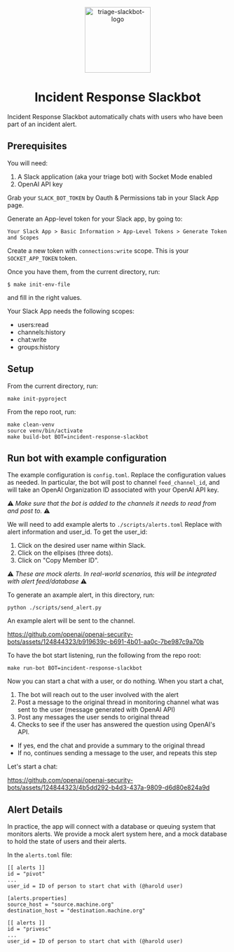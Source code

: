 <p align="center">
  <img width="150" alt="triage-slackbot-logo" src="https://github.com/openai/openai-security-bots/assets/124844323/5ac519fa-db9b-43f4-90cb-4d6d84240853](https://github.com/openai/openai-security-bots/assets/124844323/5ac519fa-db9b-43f4-90cb-4d6d84240853">
  <h1 align="center">Incident Response Slackbot</h1>
</p>

Incident Response Slackbot automatically chats with users who have been part of an incident alert.



## Prerequisites

You will need:
1. A Slack application (aka your triage bot) with Socket Mode enabled
2. OpenAI API key

Grab your `SLACK_BOT_TOKEN` by Oauth & Permissions tab in your Slack App page.

Generate an App-level token for your Slack app, by going to:
```
Your Slack App > Basic Information > App-Level Tokens > Generate Token and Scopes
```
Create a new token with `connections:write` scope. This is your `SOCKET_APP_TOKEN` token.

Once you have them, from the current directory, run:
```
$ make init-env-file
```
and fill in the right values.

Your Slack App needs the following scopes:

 - users:read
 - channels:history
 - chat:write
 - groups:history

## Setup

From the current directory, run:
```
make init-pyproject
```

From the repo root, run:
```
make clean-venv
source venv/bin/activate
make build-bot BOT=incident-response-slackbot
```

## Run bot with example configuration

The example configuration is `config.toml`. Replace the configuration values as needed. In particular, the bot will post to channel `feed_channel_id`, and will take an OpenAI Organization ID associated with your OpenAI API key.

⚠️ *Make sure that the bot is added to the channels it needs to read from and post to.* ⚠️

We will need to add example alerts to `./scripts/alerts.toml` Replace with alert information and user_id. To get the user_id:
1. Click on the desired user name within Slack. 
2. Click on the ellpises (three dots).
3. Click on "Copy Member ID".

⚠️ *These are mock alerts. In real-world scenarios, this will be integrated with alert feed/database* ⚠️

To generate an axample alert, in this directory, run:
```
python ./scripts/send_alert.py
```

An example alert will be sent to the channel.


https://github.com/openai/openai-security-bots/assets/124844323/b919639c-b691-4b01-aa0c-7be987c9a70b


To have the bot start listening, run the following from the repo root:

```
make run-bot BOT=incident-response-slackbot
```

Now you can start a chat with a user, or do nothing. 
When you start a chat, 

1. The bot will reach out to the user involved with the alert
2. Post a message to the original thread in monitoring channel what was sent to the user (message generated with OpenAI API)
3. Post any messages the user sends to original thread
4. Checks to see if the user has answered the question using OpenAI's API.
 - If yes, end the chat and provide a summary to the original thread
 - If no, continues sending a message to the user, and repeats this step
   
Let's start a chat:

https://github.com/openai/openai-security-bots/assets/124844323/4b5dd292-b4d3-437a-9809-d6d80e824a9d



## Alert Details

In practice, the app will connect with a database or queuing system that monitors alerts. We provide a mock alert system here, and a mock database to hold the state of users and their alerts.

In the `alerts.toml` file:

```
[[ alerts ]]
id = "pivot"
...
user_id = ID of person to start chat with (@harold user)

[alerts.properties]
source_host = "source.machine.org"
destination_host = "destination.machine.org"

[[ alerts ]]
id = "privesc"
...
user_id = ID of person to start chat with (@harold user)
```
